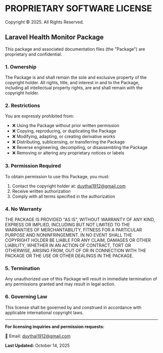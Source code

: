 # PROPRIETARY SOFTWARE LICENSE

Copyright © 2025. All Rights Reserved.

## Laravel Health Monitor Package

This package and associated documentation files (the "Package") are proprietary and confidential.

### 1. Ownership

The Package is and shall remain the sole and exclusive property of the copyright holder. All rights, title, and interest in and to the Package, including all intellectual property rights, are and shall remain with the copyright holder.

### 2. Restrictions

You are expressly prohibited from:

- ❌ Using the Package without prior written permission
- ❌ Copying, reproducing, or duplicating the Package
- ❌ Modifying, adapting, or creating derivative works
- ❌ Distributing, sublicensing, or transferring the Package
- ❌ Reverse engineering, decompiling, or disassembling the Package
- ❌ Removing or altering any proprietary notices or labels

### 3. Permission Required

To obtain permission to use this Package, you must:

1. Contact the copyright holder at: duythai1912@gmail.com
2. Receive written authorization
3. Comply with all terms specified in the authorization

### 4. No Warranty

THE PACKAGE IS PROVIDED "AS IS", WITHOUT WARRANTY OF ANY KIND, EXPRESS OR IMPLIED, INCLUDING BUT NOT LIMITED TO THE WARRANTIES OF MERCHANTABILITY, FITNESS FOR A PARTICULAR PURPOSE AND NONINFRINGEMENT. IN NO EVENT SHALL THE COPYRIGHT HOLDER BE LIABLE FOR ANY CLAIM, DAMAGES OR OTHER LIABILITY, WHETHER IN AN ACTION OF CONTRACT, TORT OR OTHERWISE, ARISING FROM, OUT OF OR IN CONNECTION WITH THE PACKAGE OR THE USE OR OTHER DEALINGS IN THE PACKAGE.

### 5. Termination

Any unauthorized use of this Package will result in immediate termination of any permissions granted and may result in legal action.

### 6. Governing Law

This license shall be governed by and construed in accordance with applicable international copyright laws.

---

**For licensing inquiries and permission requests:**

📧 Email: duythai1912@gmail.com

**Last Updated:** October 14, 2025
